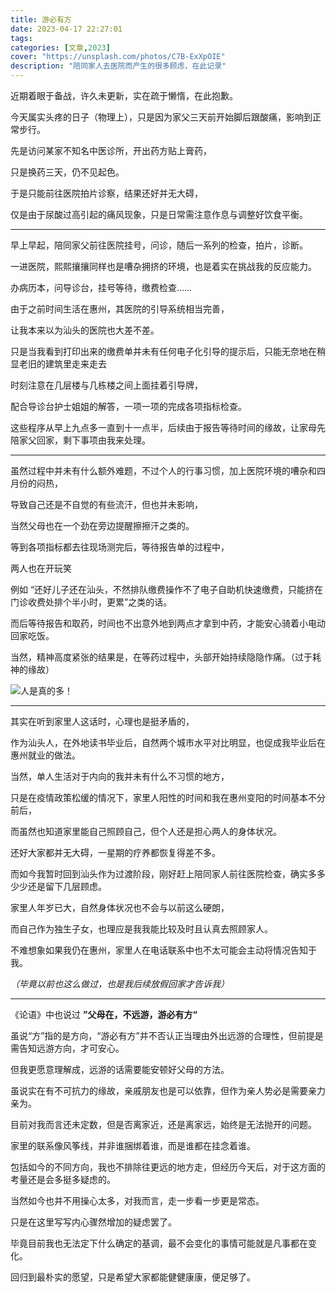 ```yaml
---
title: 游必有方
date: 2023-04-17 22:27:01
tags:
categories: [文章,2023]
cover: "https://unsplash.com/photos/C7B-ExXpOIE"
description: "陪同家人去医院而产生的很多顾虑，在此记录"
---
```


近期着眼于备战，许久未更新，实在疏于懒惰，在此抱歉。

今天属实头疼的日子（物理上），只是因为家父三天前开始脚后跟酸痛，影响到正常步行。

先是访问某家不知名中医诊所，开出药方贴上膏药，

只是换药三天，仍不见起色。

于是只能前往医院拍片诊察，结果还好并无大碍，

仅是由于尿酸过高引起的痛风现象，只是日常需注意作息与调整好饮食平衡。

---

早上早起，陪同家父前往医院挂号，问诊，随后一系列的检查，拍片，诊断。

一进医院，熙熙攘攘同样也是嘈杂拥挤的环境，也是着实在挑战我的反应能力。

办病历本，问导诊台，挂号等待，缴费检查……

由于之前时间生活在惠州，其医院的引导系统相当完善，

让我本来以为汕头的医院也大差不差。

只是当我看到打印出来的缴费单并未有任何电子化引导的提示后，只能无奈地在稍显老旧的建筑里走来走去

时刻注意在几层楼与几栋楼之间上面挂着引导牌，

配合导诊台护士姐姐的解答，一项一项的完成各项指标检查。

这些程序从早上九点多一直到十一点半，后续由于报告等待时间的缘故，让家母先陪家父回家，剩下事项由我来处理。

---

虽然过程中并未有什么额外难题，不过个人的行事习惯，加上医院环境的嘈杂和四月份的闷热，

导致自己还是不自觉的有些流汗，但也并未影响，

当然父母也在一个劲在旁边提醒擦擦汗之类的。

等到各项指标都去往现场测完后，等待报告单的过程中，

两人也在开玩笑

例如 “还好儿子还在汕头，不然排队缴费操作不了电子自助机快速缴费，只能挤在门诊收费处排个半小时，更累”之类的话。

而后等待报告和取药，时间也不出意外地到两点才拿到中药，才能安心骑着小电动回家吃饭。

当然，精神高度紧张的结果是，在等药过程中，头部开始持续隐隐作痛。（过于耗神的缘故）

![人是真的多！](images/医院情况.jpg)

---

其实在听到家里人这话时，心理也是挺矛盾的，

作为汕头人，在外地读书毕业后，自然两个城市水平对比明显，也促成我毕业后在惠州就业的做法。

当然，单人生活对于内向的我并未有什么不习惯的地方，

只是在疫情政策松缓的情况下，家里人阳性的时间和我在惠州变阳的时间基本不分前后，

而虽然也知道家里能自己照顾自己，但个人还是担心两人的身体状况。

还好大家都并无大碍，一星期的疗养都恢复得差不多。

而如今我暂时回到汕头作为过渡阶段，刚好赶上陪同家人前往医院检查，确实多多少少还是留下几层顾虑。

家里人年岁已大，自然身体状况也不会与以前这么硬朗，

而自己作为独生子女，也理应是我我能比较及时且认真去照顾家人。

不难想象如果我仍在惠州，家里人在电话联系中也不太可能会主动将情况告知于我。

*（毕竟以前也这么做过，也是我后续放假回家才告诉我）*

---

《论语》中也说过 **”父母在，不远游，游必有方“**

虽说“方”指的是方向，“游必有方”并不否认正当理由外出远游的合理性，但前提是需告知远游方向，才可安心。

但我更愿意理解成，远游的话需要能安顿好父母的方法。

虽说实在有不可抗力的缘故，亲戚朋友也是可以依靠，但作为亲人势必是需要亲力亲为。

目前对我而言还未定数，但是否离家近，还是离家远，始终是无法抛开的问题。

家里的联系像风筝线，并非谁捆绑着谁，而是谁都在挂念着谁。

包括如今的不同方向，我也不排除往更远的地方走，但经历今天后，对于这方面的考量还是会多挺多疑虑的。

当然如今也并不用操心太多，对我而言，走一步看一步更是常态。

只是在这里写写内心骤然增加的疑虑罢了。

毕竟目前我也无法定下什么确定的基调，最不会变化的事情可能就是凡事都在变化。

回归到最朴实的愿望，只是希望大家都能健健康康，便足够了。

